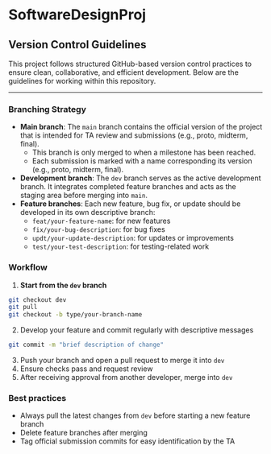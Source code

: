 # SoftwareDesignProj

## Version Control Guidelines

This project follows structured GitHub-based version control practices to ensure clean, collaborative, and efficient development.
Below are the guidelines for working within this repository.

---

### Branching Strategy

- **Main branch**: The `main` branch contains the official version of the project that is intended for TA review and submissions (e.g., proto, midterm, final).
  - This branch is only merged to when a milestone has been reached.
  - Each submission is marked with a name corresponding its version (e.g., proto, midterm, final).
- **Development branch**: The `dev` branch serves as the active development branch. It integrates completed feature branches and acts as the staging area before merging into `main`.
- **Feature branches**: Each new feature, bug fix, or update should be developed in its own descriptive branch:
  - `feat/your-feature-name`: for new features
  - `fix/your-bug-description`: for bug fixes
  - `updt/your-update-description`: for updates or improvements
  - `test/your-test-description`: for testing-related work

### Workflow

1. **Start from the `dev` branch**

```bash
git checkout dev
git pull
git checkout -b type/your-branch-name
```

2. Develop your feature and commit regularly with descriptive messages

```bash
git commit -m "brief description of change"
```

3. Push your branch and open a pull request to merge it into `dev`
4. Ensure checks pass and request review
5. After receiving approval from another developer, merge into `dev`

### Best practices

- Always pull the latest changes from `dev` before starting a new feature branch
- Delete feature branches after merging
- Tag official submission commits for easy identification by the TA
